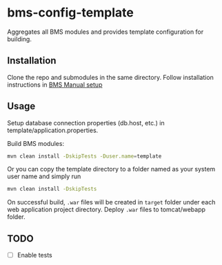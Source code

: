 bms-config-template
=========

Aggregates all BMS modules and provides template configuration for building.

## Installation

Clone the repo and submodules in the same directory. Follow installation instructions in [BMS Manual setup]

## Usage

Setup database connection properties (db.host, etc.) in template/application.properties.

Build BMS modules:
```bash
mvn clean install -DskipTests -Duser.name=template
```
Or you can copy the template directory to a folder named as your system user name and simply run
```bash
mvn clean install -DskipTests 
```

On successful build, `.war` files will be created in `target` folder under each web application project directory. 
Deploy `.war` files to tomcat/webapp folder.

## TODO
- [ ] Enable tests

[BMS Manual setup]: https://github.com/IntegratedBreedingPlatform/Documentation/wiki/Manual-setup
